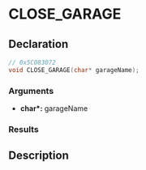 # CLOSE_GARAGE

## Declaration
```cpp
// 0x5C083072
void CLOSE_GARAGE(char* garageName);
```

### Arguments
- **char\*:** garageName

### Results

## Description
